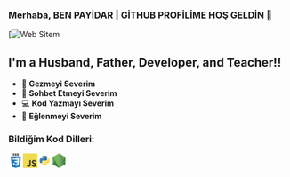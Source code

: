 ### Merhaba, BEN PAYİDAR | GİTHUB PROFİLİME HOŞ GELDİN 👋

[![Web Sitem](http://payidarkadir.glitch.me)

## I'm a Husband, Father, Developer, and Teacher!!

- 🌙 **Gezmeyi Severim**
- 🌸 **Sohbet Etmeyi Severim**
- 💻 **Kod Yazmayı Severim**
- 🥅 **Eğlenmeyi Severim**

### Bildiğim Kod Dilleri:

[<mg align="left" alt="HTML5" width="26px" src="https://raw.githubusercontent.com/github/explore/80688e429a7d4ef2fca1e82350fe8e3517d3494d/topics/html/html.png" />]("https://instagram.com/06kadirx")
[<img align="left" alt="CSS3" width="26px" src="https://raw.githubusercontent.com/github/explore/80688e429a7d4ef2fca1e82350fe8e3517d3494d/topics/css/css.png" />]("https://instagram.com/06kadirx")
[<img align="left" alt="JavaScript" width="26px" src="https://raw.githubusercontent.com/github/explore/80688e429a7d4ef2fca1e82350fe8e3517d3494d/topics/javascript/javascript.png" />]("https://instagram.com/06kadirx")
[<img align="left" alt="Python" width="26px" src="https://raw.githubusercontent.com/github/explore/80688e429a7d4ef2fca1e82350fe8e3517d3494d/topics/python/python.png" />]("https://instagram.com/06kadirx")
[<img align="left" alt="Node.js" width="26px" src="https://raw.githubusercontent.com/github/explore/80688e429a7d4ef2fca1e82350fe8e3517d3494d/topics/nodejs/nodejs.png" />]("https://instagram.com/06kadirx")

<br />
<br />



[website]: http://payidarkadir.glitch.me
[twitter]: https://twitter.com/payidarorji
[youtube]: https://www.youtube.com/channel/UCkRznixXsRlFt3A8aUARppg?view_as=subscriber
[instagram]: https://instagram.com/06kadirx
